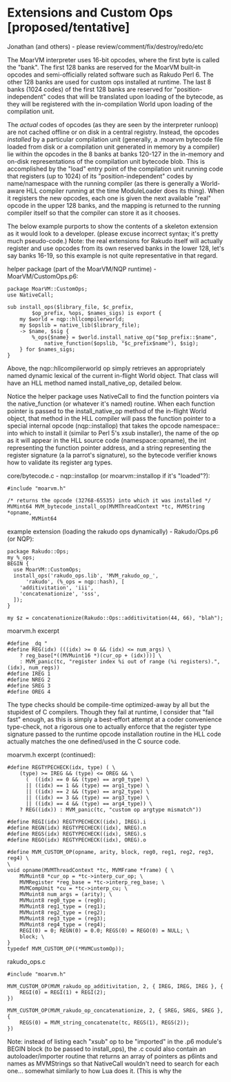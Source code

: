 # Extensions and Custom Ops [proposed/tentative]

Jonathan (and others) - please review/comment/fix/destroy/redo/etc

The MoarVM interpreter uses 16-bit opcodes, where the first byte is called
the "bank".  The first 128 banks are reserved for the MoarVM built-in opcodes
and semi-officially related software such as Rakudo Perl 6.  The other 128
banks are used for custom ops installed at runtime.  The last 8 banks (1024
codes) of the first 128 banks are reserved for "position-independent" codes
that will be translated upon loading of the bytecode, as they will be
registered with the in-compilation World upon loading of the compilation
unit.

The *actual* codes of opcodes (as they are seen by the interpreter runloop)
are not cached offline or on disk in a central registry.  Instead, the
opcodes *installed* by a particular compilation unit (generally, a .moarvm
bytecode file loaded from disk or a compilation unit generated in memory by
a compiler) lie within the opcodes in the 8 banks at banks 120-127 in the
in-memory and on-disk representations of the compilation unit bytecode blob.
This is accomplished by the "load" entry point of the compilation unit
running code that registers (up to 1024) of its "position-independent" codes
by name/namespace with the running compiler (as there is generally a World-
aware HLL compiler running at the time ModuleLoader does its thing).  When
it registers the new opcodes, each one is given the next available "real"
opcode in the upper 128 banks, and the mapping is returned to the running
compiler itself so that the compiler can store it as it chooses.

The below example purports to show the contents of a skeleton extension as
it would look to a developer.  (please excuse incorrect syntax; it's pretty
much pseudo-code.)  Note: the real extensions for Rakudo itself will
actually register and use opcodes from its own reserved banks in the lower
128, let's say banks 16-19, so this example is not quite representative in
that regard.

helper package (part of the MoarVM/NQP runtime) - MoarVM/CustomOps.p6:

    package MoarVM::CustomOps;
    use NativeCall;
    
    sub install_ops($library_file, $c_prefix,
            $op_prefix, %ops, $names_sigs) is export {
        my $world = nqp::hllcompilerworld;
        my $opslib = native_lib($library_file);
        -> $name, $sig {
            %_ops{$name} = $world.install_native_op("$op_prefix::$name",
                native_function($opslib, "$c_prefix$name"), $sig);
        } for $names_sigs;
    }

Above, the nqp::hllcompilerworld op simply retrieves an appropriately named
dynamic lexical of the current in-flight World object.  That class will have
an HLL method named install_native_op, detailed below.

Notice the helper package uses NativeCall to find the function pointers via
the native_function (or whatever it's named) routine.  When each function
pointer is passed to the install_native_op method of the in-flight World
object, that method in the HLL compiler will pass the function pointer to
a special internal opcode (nqp::installop) that takes the opcode namespace::
into which to install it (similar to Perl 5's xsub installer), the name of
the op as it will appear in the HLL source code (namespace::opname), the int
representing the function pointer address, and a string representing the
register signature (a la parrot's signature), so the bytecode verifier knows
how to validate its register arg types.

core/bytecode.c - nqp::installop (or moarvm::installop if it's "loaded"?): 

    #include "moarvm.h"
    
    /* returns the opcode (32768-65535) into which it was installed */
    MVMint64 MVM_bytecode_install_op(MVMThreadContext *tc, MVMString *opname,
            MVMint64 

example extension (loading the rakudo ops dynamically) - Rakudo/Ops.p6 (or NQP):

    package Rakudo::Ops;
    my %_ops;
    BEGIN {
      use MoarVM::CustomOps;
      install_ops('rakudo_ops.lib', 'MVM_rakudo_op_',
          'rakudo', (%_ops = nqp::hash), [
        'additivitation', 'iii',
        'concatenationize', 'sss',
      ]);
    }
    
    my $z = concatenationize(Rakudo::Ops::additivitation(44, 66), "blah");

moarvm.h excerpt

    #define _dq "
    #define REG(idx) (((idx) >= 0 && (idx) <= num_args) \
        ? reg_base[*((MVMuint16 *)(cur_op + (idx)))] \
        : MVM_panic(tc, "register index %i out of range (%i registers).", (idx), num_regs))
    #define IREG 1
    #define NREG 2
    #define SREG 3
    #define OREG 4

The type checks should be compile-time optimized-away by all but the
stupidest of C compilers.  Though they fail at runtime, I consider that
"fail fast" enough, as this is simply a best-effort attempt at a coder
convenience type-check, not a rigorous one to actually enforce that the
register type signature passed to the runtime opcode installation routine
in the HLL code actually matches the one defined/used in the C source code.

moarvm.h excerpt (continued):

    #define REGTYPECHECK(idx, type) ( \
        (type) >= IREG && (type) <= OREG && \
          (  ((idx) == 0 && (type) == arg0_type) \
          || ((idx) == 1 && (type) == arg1_type) \
          || ((idx) == 2 && (type) == arg2_type) \
          || ((idx) == 3 && (type) == arg3_type) \
          || ((idx) == 4 && (type) == arg4_type)) \
        ? REG((idx)) : MVM_panic(tc, "custom op argtype mismatch"))
    
    #define REGI(idx) REGTYPECHECK((idx), IREG).i
    #define REGN(idx) REGTYPECHECK((idx), NREG).n
    #define REGS(idx) REGTYPECHECK((idx), SREG).s
    #define REGO(idx) REGTYPECHECK((idx), OREG).o
    
    #define MVM_CUSTOM_OP(opname, arity, block, reg0, reg1, reg2, reg3, reg4) \
    \
    void opname(MVMThreadContext *tc, MVMFrame *frame) { \
        MVMuint8 *cur_op = *tc->interp_cur_op; \
        MVMRegister *reg_base = *tc->interp_reg_base; \
        MVMCompUnit *cu = *tc->interp_cu; \
        MVMuint8 num_args = (arity); \
        MVMuint8 reg0_type = (reg0);
        MVMuint8 reg1_type = (reg1);
        MVMuint8 reg2_type = (reg2);
        MVMuint8 reg3_type = (reg3);
        MVMuint8 reg4_type = (reg4);
        REGI(0) = 0; REGN(0) = 0.0; REGS(0) = REGO(0) = NULL; \
        block; \
    }
    typedef MVM_CUSTOM_OP((*MVMCustomOp));

rakudo_ops.c

    #include "moarvm.h"
    
    MVM_CUSTOM_OP(MVM_rakudo_op_additivitation, 2, { IREG, IREG, IREG }, {
        REGI(0) = REGI(1) + REGI(2);
    })
    
    MVM_CUSTOM_OP(MVM_rakudo_op_concatenationize, 2, { SREG, SREG, SREG }, {
        REGS(0) = MVM_string_concatenate(tc, REGS(1), REGS(2));
    })

Note: instead of listing each "xsub" op to be "imported" in the .p6
module's BEGIN block (to be passed to install_ops), the .c could also
contain an autoloader/importer routine that returns an array of pointers
as p6ints and names as MVMStrings so that NativeCall wouldn't need to
search for each one... somewhat similarly to how Lua does it.  (This is
why the 




